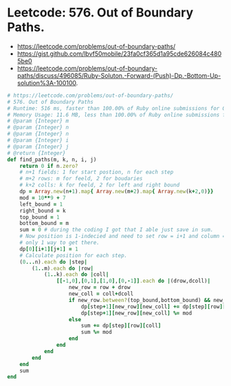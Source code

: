 # Leetcode: 576. Out of Boundary Paths.

- https://leetcode.com/problems/out-of-boundary-paths/
- https://gist.github.com/lbvf50mobile/23fa0cf365d1a95cde626084c4805be0
- https://leetcode.com/problems/out-of-boundary-paths/discuss/496085/Ruby-Soluton.-Forward-(Push)-Dp.-Bottom-Up-solution%3A-100100.

```Ruby
# https://leetcode.com/problems/out-of-boundary-paths/
# 576. Out of Boundary Paths
# Runtime: 516 ms, faster than 100.00% of Ruby online submissions for Out of Boundary Paths.
# Memory Usage: 11.6 MB, less than 100.00% of Ruby online submissions for Out of Boundary
# @param {Integer} m
# @param {Integer} n
# @param {Integer} n
# @param {Integer} i
# @param {Integer} j
# @return {Integer}
def find_paths(m, k, n, i, j)
    return 0 if n.zero?
    # n+1 fields: 1 for start postion, n for each step
    # m+2 rows: m for feeld, 2 for boudaries
    # k+2 colls: k for feeld, 2 for left and right bound
    dp = Array.new(n+1).map{ Array.new(m+2).map{ Array.new(k+2,0)}}
    mod = 10**9 + 7
    left_bound = 1
    right_bound = k
    top_bound = 1
    bottom_bound = m
    sum = 0 # during the coding I got that I able just save in sum.
    # Now position is 1-indecied and need to set row = i+1 and column = j+1 to 1
    # only 1 way to get there.
    dp[0][i+1][j+1] = 1
    # Calculate position for each step.
    (0...n).each do |step|
        (1..m).each do |row|
            (1..k).each do |coll|
                [[-1,0],[0,1],[1,0],[0,-1]].each do |(drow,dcoll)|
                    new_row = row + drow
                    new_coll = coll+dcoll
                    if new_row.between?(top_bound,bottom_bound) && new_coll.between?(left_bound, right_bound)
                        dp[step+1][new_row][new_coll] += dp[step][row][coll]
                        dp[step+1][new_row][new_coll] %= mod
                    else
                        sum += dp[step][row][coll]
                        sum %= mod
                    end
                end
            end
        end
    end
    sum
end
```